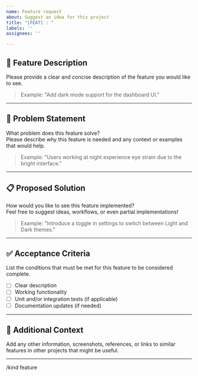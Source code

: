 ```yaml
---
name: Feature request
about: Suggest an idea for this project
title: "[FEAT] : "
labels: ''
assignees: ''

---
```


## 🚀 Feature Description

Please provide a clear and concise description of the feature you would like to see.

> Example: "Add dark mode support for the dashboard UI."

---

## 🎯 Problem Statement

What problem does this feature solve?  
Please describe why this feature is needed and any context or examples that would help.

> Example: "Users working at night experience eye strain due to the bright interface."

---

## 📋 Proposed Solution

How would you like to see this feature implemented?  
Feel free to suggest ideas, workflows, or even partial implementations!

> Example: "Introduce a toggle in settings to switch between Light and Dark themes."

---

## ✅ Acceptance Criteria

List the conditions that must be met for this feature to be considered complete.

- [ ] Clear description
- [ ] Working functionality
- [ ] Unit and/or integration tests (if applicable)
- [ ] Documentation updates (if needed)

---

## 📎 Additional Context

Add any other information, screenshots, references, or links to similar features in other projects that might be useful.

---

/kind feature
